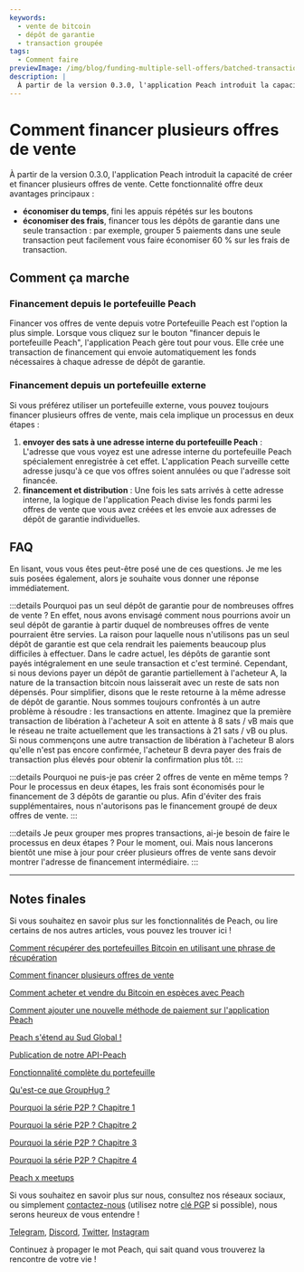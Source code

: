 ```yaml
---
keywords:
  - vente de bitcoin
  - dépôt de garantie
  - transaction groupée
tags:
  - Comment faire
previewImage: /img/blog/funding-multiple-sell-offers/batched-transaction.png
description: |
  À partir de la version 0.3.0, l'application Peach introduit la capacité de créer et financer plusieurs offres de vente. Voici comment cela fonctionne.
---
```


# Comment financer plusieurs offres de vente

À partir de la version 0.3.0, l'application Peach introduit la capacité de créer et financer plusieurs offres de vente. Cette fonctionnalité offre deux avantages principaux :

- **économiser du temps**, fini les appuis répétés sur les boutons
- **économiser des frais**, financer tous les dépôts de garantie dans une seule transaction : par exemple, grouper 5 paiements dans une seule transaction peut facilement vous faire économiser 60 % sur les frais de transaction.

## Comment ça marche

### Financement depuis le portefeuille Peach

Financer vos offres de vente depuis votre Portefeuille Peach est l'option la plus simple. Lorsque vous cliquez sur le bouton "financer depuis le portefeuille Peach", l'application Peach gère tout pour vous. Elle crée une transaction de financement qui envoie automatiquement les fonds nécessaires à chaque adresse de dépôt de garantie.

### Financement depuis un portefeuille externe

Si vous préférez utiliser un portefeuille externe, vous pouvez toujours financer plusieurs offres de vente, mais cela implique un processus en deux étapes :

1. **envoyer des sats à une adresse interne du portefeuille Peach** : L'adresse que vous voyez est une adresse interne du portefeuille Peach spécialement enregistrée à cet effet. L'application Peach surveille cette adresse jusqu'à ce que vos offres soient annulées ou que l'adresse soit financée.
2. **financement et distribution** : Une fois les sats arrivés à cette adresse interne, la logique de l'application Peach divise les fonds parmi les offres de vente que vous avez créées et les envoie aux adresses de dépôt de garantie individuelles.

## FAQ

En lisant, vous vous êtes peut-être posé une de ces questions. Je me les suis posées également, alors je souhaite vous donner une réponse immédiatement.

:::details Pourquoi pas un seul dépôt de garantie pour de nombreuses offres de vente ?
En effet, nous avons envisagé comment nous pourrions avoir un seul dépôt de garantie à partir duquel de nombreuses offres de vente pourraient être servies.
La raison pour laquelle nous n'utilisons pas un seul dépôt de garantie est que cela rendrait les paiements beaucoup plus difficiles à effectuer.
Dans le cadre actuel, les dépôts de garantie sont payés intégralement en une seule transaction et c'est terminé. Cependant, si nous devions payer un dépôt de garantie partiellement à l'acheteur A, la nature de la transaction bitcoin nous laisserait avec un reste de sats non dépensés. Pour simplifier, disons que le reste retourne à la même adresse de dépôt de garantie.
Nous sommes toujours confrontés à un autre problème à résoudre : les transactions en attente. Imaginez que la première transaction de libération à l'acheteur A soit en attente à 8 sats / vB mais que le réseau ne traite actuellement que les transactions à 21 sats / vB ou plus. Si nous commençons une autre transaction de libération à l'acheteur B alors qu'elle n'est pas encore confirmée, l'acheteur B devra payer des frais de transaction plus élevés pour obtenir la confirmation plus tôt.
:::

:::details Pourquoi ne puis-je pas créer 2 offres de vente en même temps ?
Pour le processus en deux étapes, les frais sont économisés pour le financement de 3 dépôts de garantie ou plus. Afin d'éviter des frais supplémentaires, nous n'autorisons pas le financement groupé de deux offres de vente.
:::

:::details Je peux grouper mes propres transactions, ai-je besoin de faire le processus en deux étapes ?
Pour le moment, oui. Mais nous lancerons bientôt une mise à jour pour créer plusieurs offres de vente sans devoir montrer l'adresse de financement intermédiaire.
:::

---

## Notes finales

Si vous souhaitez en savoir plus sur les fonctionnalités de Peach, ou lire certains de nos autres articles, vous pouvez les trouver ici !

[Comment récupérer des portefeuilles Bitcoin en utilisant une phrase de récupération](https://peachbitcoin.com/fr/blog/how-to-restore-peach-wallet/)

[Comment financer plusieurs offres de vente](https://peachbitcoin.com/fr/blog/funding-multiple-sell-offers/)

[Comment acheter et vendre du Bitcoin en espèces avec Peach](https://peachbitcoin.com/fr/blog/how-to-buy-and-sell-bitcoin-with-cash-using-peach/)

[Comment ajouter une nouvelle méthode de paiement sur l'application Peach](https://peachbitcoin.com/fr/blog/how-to-add-a-payment-method/)

[Peach s'étend au Sud Global !](https://peachbitcoin.com/fr/blog/peach-expands-to-the-global-south/)

[Publication de notre API-Peach](https://peachbitcoin.com/fr/blog/making-our-peach-api-public/)

[Fonctionnalité complète du portefeuille](https://peachbitcoin.com/fr/blog/full-wallet-functionality/)

[Qu'est-ce que GroupHug ?](https://peachbitcoin.com/fr/blog/group-hug/)

[Pourquoi la série P2P ? Chapitre 1](https://peachbitcoin.com/fr/blog/why-p2p-chapter-1/)

[Pourquoi la série P2P ? Chapitre 2](https://peachbitcoin.com/fr/blog/why-p2p-chapter-2/)

[Pourquoi la série P2P ? Chapitre 3](https://peachbitcoin.com/fr/blog/why-p2p-chapter-3-circular-economies/)

[Pourquoi la série P2P ? Chapitre 4](https://peachbitcoin.com/fr/blog/why-p2p-chapter-4-chains-of-trust/)

[Peach x meetups](https://peachbitcoin.com/fr/blog/peach-for-meetups/)

Si vous souhaitez en savoir plus sur nous, consultez nos réseaux sociaux, ou simplement [contactez-nous](mailto:hello@peachbitcoin.com) (utilisez notre [clé PGP](https://keys.openpgp.org/vks/v1/by-fingerprint/48339A19645E2E53488E0E5479E1B270FACD1BD2) si possible), nous serons heureux de vous entendre !

[Telegram](https://t.me/peachtopeach), [Discord](https://discord.gg/ypeHz3SW54), [Twitter](https://twitter.com/peachbitcoin), [Instagram](https://instagram.com/peachbitcoin)

Continuez à propager le mot Peach, qui sait quand vous trouverez la rencontre de votre vie !
